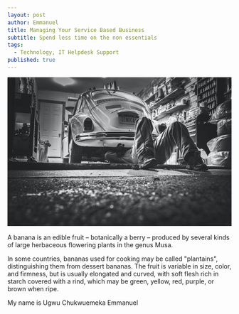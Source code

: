 ```yaml
---
layout: post
author: Emmanuel
title: Managing Your Service Based Business
subtitle: Spend less time on the non essentials
tags:
  - Technology, IT Helpdesk Support
published: true
---
```



![Focus on what matters](/img/mechanic.jpg "Mechanic workshop")

A banana is an edible fruit – botanically a berry – produced by several kinds
of large herbaceous flowering plants in the genus Musa.

In some countries, bananas used for cooking may be called "plantains",
distinguishing them from dessert bananas. The fruit is variable in size, color,
and firmness, but is usually elongated and curved, with soft flesh rich in
starch covered with a rind, which may be green, yellow, red, purple, or brown
when ripe.

My name is Ugwu Chukwuemeka Emmanuel